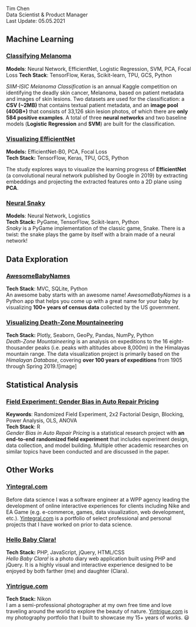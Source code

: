 Tim Chen  
Data Scientist & Product Manager  
Last Update: 05.05.2021  

<a name="machine_learning"></a>

## Machine Learning

### [Classifying Melanoma](./ml_melanoma)  
**Models**: Neural Network, EfficientNet, Logistic Regression, SVM, PCA, Focal Loss
**Tech Stack**: TensorFlow, Keras, Scikit-learn, TPU, GCS, Python  

*SIIM-ISIC Melanoma Classification* is an annual Kaggle competition on identifying the deadly skin cancer, Melanoma, based on patient metadata and images of skin lesions. Two datasets are used for the classification: a **CSV (~2MB)** that contains textual patient metadata, and an **image pool (40GB+)** that consists of 33,126 skin lesion photos, of which there are **only 584 positive examples**. A total of three **neural networks** and two baseline models (**Logistic Regression** and **SVM**) are built for the classification.

### [Visualizing EfficientNet](./ml_visualizing_neural_net)  
**Models:** EfficientNet-B0, PCA, Focal Loss  
**Tech Stack:** TensorFlow, Keras, TPU, GCS, Python   

The study explores ways to visualize the learning progress of **EfficientNet** (a convolutional neural network published by Google in 2019) by extracting embeddings and projecting the extracted features onto a 2D plane using **PCA**.

### [Neural Snaky](./py_snaky) 
**Models**: Neural Network, Logistics  
**Tech Stack:** PyGame, TensorFlow, Scikit-learn, Python  
*Snaky* is a PyGame implementation of the classic game, Snake. There is a twist: the snake plays the game by itself with a brain made of a neural network! 

<a name="data_exploration"></a>

## Data Exploration  
### [AwesomeBabyNames](./py_awesome_baby_names)  
**Tech Stack**: MVC, SQLite, Python  
An awesome baby starts with an awesome name! *AwesomeBabyNames* is a Python app that helps you come up with a great name for your baby by visualizing **100+ years of census data** collected by the US government.

### [Visualizing Death-Zone Mountaineering](./py_himalayan_db)  
**Tech Stack:** Plotly, Seaborn, GeoPy, Pandas, NumPy, Python  
*Death-Zone Mountaineering* is an analysis on expeditions to the 16 eight-thousander peaks (i.e. peaks with altitudes above 8,000m) in the Himalayas mountain range. The data visualization project is primarily based on the *Himalayan Database*, covering **over 100 years of expeditions** from 1905 through Spring 2019.![image]

<a name="statistical_analysis"></a>
## Statistical Analysis

### [Field Experiment: Gender Bias in Auto Repair Pricing](./st_gender_bias)  
**Keywords**: Randomized Field Experiment, 2x2 Factorial Design, Blocking, Power Analysis, OLS, ANOVA  
**Tech Stack**: R  
*Gender Bias in Auto Repair Pricing* is a statistical research project with **an end-to-end** **randomized field experiment** that includes experiment design, data collection, and model building. Multiple other academic researches on similar topics have been conducted and are discussed in the paper.  

<a name="others"></a>

## Other Works

### [Yintegral.com](https://yintegral.com/)  

Before data science I was a software engineer at a WPP agency leading the development of online interactive experiences for clients including Nike and EA Game  (e.g. e-commerce, games, data visualization, web development, etc.). [Yintegral.com](https://yintegral.com/) is a portfolio of select professional and personal projects that I have worked on prior to data science.  

### [Hello Baby Clara!](./sp_hello_baby_clara)  

**Tech Stack:** PHP, JavaScript, jQuery, HTML/CSS  
*Hello Baby Clara!* is a photo diary web application built using PHP and jQuery. It is a highly visual and interactive experience designed to be enjoyed by both farther (me) and daughter (Clara).  

### [Yintrigue.com](https://yintrigue.com/)  

**Tech Stack:** Nikon  
I am a semi-professional photographer at my own free time and love traveling around the world to explore the beauty of nature. [Yintrigue.com](https://yintrigue.com) is my photography portfolio that I built to showcase my 15+ years of works. 😃